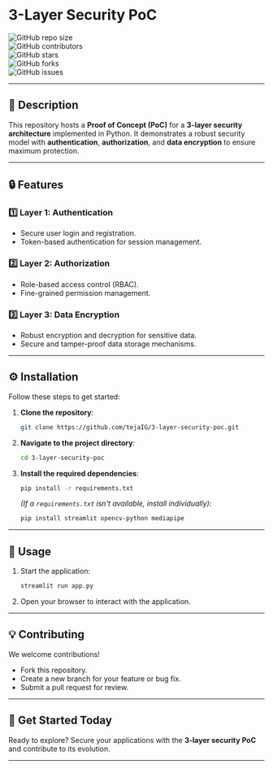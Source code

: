 # **3-Layer Security PoC**  

![GitHub repo size](https://img.shields.io/github/repo-size/tejaIG/3-layer-security-poc?color=blue&label=Repo%20Size)  
![GitHub contributors](https://img.shields.io/github/contributors/tejaIG/3-layer-security-poc?color=green&label=Contributors)  
![GitHub stars](https://img.shields.io/github/stars/tejaIG/3-layer-security-poc?style=social&color=brightgreen)  
![GitHub forks](https://img.shields.io/github/forks/tejaIG/3-layer-security-poc?style=social&color=brightgreen)  
![GitHub issues](https://img.shields.io/github/issues/tejaIG/3-layer-security-poc?color=red&label=Open%20Issues)  

---

## 🌟 **Description**  
This repository hosts a **Proof of Concept (PoC)** for a **3-layer security architecture** implemented in Python. It demonstrates a robust security model with **authentication**, **authorization**, and **data encryption** to ensure maximum protection.  

---

## 🔒 **Features**  
### **1️⃣ Layer 1: Authentication**  
- Secure user login and registration.  
- Token-based authentication for session management.  

### **2️⃣ Layer 2: Authorization**  
- Role-based access control (RBAC).  
- Fine-grained permission management.  

### **3️⃣ Layer 3: Data Encryption**  
- Robust encryption and decryption for sensitive data.  
- Secure and tamper-proof data storage mechanisms.  

---

## ⚙️ **Installation**  
Follow these steps to get started:  

1. **Clone the repository**:  
   ```bash
   git clone https://github.com/tejaIG/3-layer-security-poc.git
   ```  

2. **Navigate to the project directory**:  
   ```bash
   cd 3-layer-security-poc
   ```  

3. **Install the required dependencies**:  
   ```bash
   pip install -r requirements.txt
   ```  
   *(If a `requirements.txt` isn't available, install individually)*:  
   ```bash
   pip install streamlit opencv-python mediapipe
   ```  

---

## 🚀 **Usage**  
1. Start the application:  
   ```bash
   streamlit run app.py
   ```  
2. Open your browser to interact with the application.  

---

## 💡 **Contributing**  
We welcome contributions!  
- Fork this repository.  
- Create a new branch for your feature or bug fix.  
- Submit a pull request for review.  

---

## 🎉 **Get Started Today**  
Ready to explore? Secure your applications with the **3-layer security PoC** and contribute to its evolution.  

---

